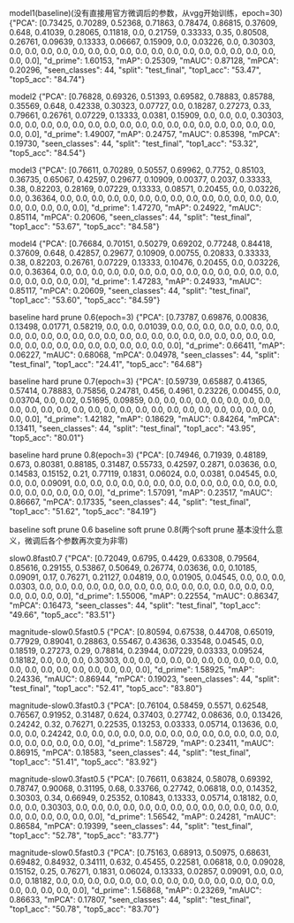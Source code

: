 model1(baseline)(没有直接用官方微调后的参数，从vgg开始训练，epoch=30)
{"PCA": [0.73425, 0.70289, 0.52368, 0.71863, 0.78474, 0.86815, 0.37609, 0.648, 0.41039, 0.28065, 0.11818, 0.0, 0.21759, 0.33333, 0.35, 0.80508, 0.26761, 0.09639, 0.13333, 0.06667, 0.15909, 0.0, 0.03226, 0.0, 0.30303, 0.0, 0.0, 0.0, 0.0, 0.0, 0.0, 0.0, 0.0, 0.0, 0.0, 0.0, 0.0, 0.0, 0.0, 0.0, 0.0, 0.0, 0.0, 0.0], "d_prime": 1.60153, "mAP": 0.25309, "mAUC": 0.87128, "mPCA": 0.20296, "seen_classes": 44, "split": "test_final", "top1_acc": "53.47", "top5_acc": "84.74"}

model2
{"PCA": [0.76828, 0.69326, 0.51393, 0.69582, 0.78883, 0.85788, 0.35569, 0.648, 0.42338, 0.30323, 0.07727, 0.0, 0.18287, 0.27273, 0.33, 0.79661, 0.26761, 0.07229, 0.13333, 0.0381, 0.15909, 0.0, 0.0, 0.0, 0.30303, 0.0, 0.0, 0.0, 0.0, 0.0, 0.0, 0.0, 0.0, 0.0, 0.0, 0.0, 0.0, 0.0, 0.0, 0.0, 0.0, 0.0, 0.0, 0.0], "d_prime": 1.49007, "mAP": 0.24757, "mAUC": 0.85398, "mPCA": 0.19730, "seen_classes": 44, "split": "test_final", "top1_acc": "53.32", "top5_acc": "84.54"}

model3
{"PCA": [0.76611, 0.70289, 0.50557, 0.69962, 0.7752, 0.85103, 0.36735, 0.65067, 0.42597, 0.29677, 0.10909, 0.00377, 0.2037, 0.33333, 0.38, 0.82203, 0.28169, 0.07229, 0.13333, 0.08571, 0.20455, 0.0, 0.03226, 0.0, 0.36364, 0.0, 0.0, 0.0, 0.0, 0.0, 0.0, 0.0, 0.0, 0.0, 0.0, 0.0, 0.0, 0.0, 0.0, 0.0, 0.0, 0.0, 0.0, 0.0], "d_prime": 1.47270, "mAP": 0.24922, "mAUC": 0.85114, "mPCA": 0.20606, "seen_classes": 44, "split": "test_final", "top1_acc": "53.67", "top5_acc": "84.58"}

model4
{"PCA": [0.76684, 0.70151, 0.50279, 0.69202, 0.77248, 0.84418, 0.37609, 0.648, 0.42857, 0.29677, 0.10909, 0.00755, 0.20833, 0.33333, 0.38, 0.82203, 0.26761, 0.07229, 0.13333, 0.10476, 0.20455, 0.0, 0.03226, 0.0, 0.36364, 0.0, 0.0, 0.0, 0.0, 0.0, 0.0, 0.0, 0.0, 0.0, 0.0, 0.0, 0.0, 0.0, 0.0, 0.0, 0.0, 0.0, 0.0, 0.0], "d_prime": 1.47283, "mAP": 0.24933, "mAUC": 0.85117, "mPCA": 0.20609, "seen_classes": 44, "split": "test_final", "top1_acc": "53.60", "top5_acc": "84.59"}

baseline hard prune 0.6(epoch=3)
{"PCA": [0.73787, 0.69876, 0.00836, 0.13498, 0.01771, 0.58219, 0.0, 0.0, 0.01039, 0.0, 0.0, 0.0, 0.0, 0.0, 0.0, 0.0, 0.0, 0.0, 0.0, 0.0, 0.0, 0.0, 0.0, 0.0, 0.0, 0.0, 0.0, 0.0, 0.0, 0.0, 0.0, 0.0, 0.0, 0.0, 0.0, 0.0, 0.0, 0.0, 0.0, 0.0, 0.0, 0.0, 0.0, 0.0], "d_prime": 0.66411, "mAP": 0.06227, "mAUC": 0.68068, "mPCA": 0.04978, "seen_classes": 44, "split": "test_final", "top1_acc": "24.41", "top5_acc": "64.68"}

baseline hard prune 0.7(epoch=3)
{"PCA": [0.59739, 0.65887, 0.41365, 0.57414, 0.78883, 0.75856, 0.24781, 0.456, 0.4961, 0.23226, 0.00455, 0.0, 0.03704, 0.0, 0.02, 0.51695, 0.09859, 0.0, 0.0, 0.0, 0.0, 0.0, 0.0, 0.0, 0.0, 0.0, 0.0, 0.0, 0.0, 0.0, 0.0, 0.0, 0.0, 0.0, 0.0, 0.0, 0.0, 0.0, 0.0, 0.0, 0.0, 0.0, 0.0, 0.0], "d_prime": 1.42182, "mAP": 0.18629, "mAUC": 0.84264, "mPCA": 0.13411, "seen_classes": 44, "split": "test_final", "top1_acc": "43.95", "top5_acc": "80.01"}

baseline hard prune 0.8(epoch=3)
{"PCA": [0.74946, 0.71939, 0.48189, 0.673, 0.80381, 0.88185, 0.31487, 0.55733, 0.42597, 0.2871, 0.03636, 0.0, 0.14583, 0.15152, 0.21, 0.77119, 0.1831, 0.06024, 0.0, 0.0381, 0.04545, 0.0, 0.0, 0.0, 0.09091, 0.0, 0.0, 0.0, 0.0, 0.0, 0.0, 0.0, 0.0, 0.0, 0.0, 0.0, 0.0, 0.0, 0.0, 0.0, 0.0, 0.0, 0.0, 0.0], "d_prime": 1.57091, "mAP": 0.23517, "mAUC": 0.86667, "mPCA": 0.17335, "seen_classes": 44, "split": "test_final", "top1_acc": "51.62", "top5_acc": "84.19"}

baseline soft prune 0.6
baseline soft prune 0.8(两个soft prune 基本没什么意义，微调后各个参数再次变为非零)

slow0.8fast0.7
 {"PCA": [0.72049, 0.6795, 0.4429, 0.63308, 0.79564, 0.85616, 0.29155, 0.53867, 0.50649, 0.26774, 0.03636, 0.0, 0.10185, 0.09091, 0.17, 0.76271, 0.21127, 0.04819, 0.0, 0.01905, 0.04545, 0.0, 0.0, 0.0, 0.0303, 0.0, 0.0, 0.0, 0.0, 0.0, 0.0, 0.0, 0.0, 0.0, 0.0, 0.0, 0.0, 0.0, 0.0, 0.0, 0.0, 0.0, 0.0, 0.0], "d_prime": 1.55006, "mAP": 0.22554, "mAUC": 0.86347, "mPCA": 0.16473, "seen_classes": 44, "split": "test_final", "top1_acc": "49.66", "top5_acc": "83.51"}

 magnitude-slow0.5fast0.5
{"PCA": [0.80594, 0.67538, 0.44708, 0.65019, 0.77929, 0.89041, 0.28863, 0.55467, 0.43636, 0.33548, 0.04545, 0.0, 0.18519, 0.27273, 0.29, 0.78814, 0.23944, 0.07229, 0.03333, 0.09524, 0.18182, 0.0, 0.0, 0.0, 0.30303, 0.0, 0.0, 0.0, 0.0, 0.0, 0.0, 0.0, 0.0, 0.0, 0.0, 0.0, 0.0, 0.0, 0.0, 0.0, 0.0, 0.0, 0.0, 0.0], "d_prime": 1.58925, "mAP": 0.24336, "mAUC": 0.86944, "mPCA": 0.19023, "seen_classes": 44, "split": "test_final", "top1_acc": "52.41", "top5_acc": "83.80"}

magnitude-slow0.3fast0.3
{"PCA": [0.76104, 0.58459, 0.5571, 0.62548, 0.76567, 0.91952, 0.31487, 0.624, 0.37403, 0.27742, 0.08636, 0.0, 0.13426, 0.24242, 0.32, 0.76271, 0.22535, 0.13253, 0.03333, 0.05714, 0.13636, 0.0, 0.0, 0.0, 0.24242, 0.0, 0.0, 0.0, 0.0, 0.0, 0.0, 0.0, 0.0, 0.0, 0.0, 0.0, 0.0, 0.0, 0.0, 0.0, 0.0, 0.0, 0.0, 0.0], "d_prime": 1.58729, "mAP": 0.23411, "mAUC": 0.86915, "mPCA": 0.18583, "seen_classes": 44, "split": "test_final", "top1_acc": "51.41", "top5_acc": "83.92"}

magnitude-slow0.3fast0.5
{"PCA": [0.76611, 0.63824, 0.58078, 0.69392, 0.78747, 0.90068, 0.31195, 0.68, 0.33766, 0.27742, 0.06818, 0.0, 0.14352, 0.30303, 0.34, 0.66949, 0.25352, 0.10843, 0.13333, 0.05714, 0.18182, 0.0, 0.0, 0.0, 0.30303, 0.0, 0.0, 0.0, 0.0, 0.0, 0.0, 0.0, 0.0, 0.0, 0.0, 0.0, 0.0, 0.0, 0.0, 0.0, 0.0, 0.0, 0.0, 0.0], "d_prime": 1.56542, "mAP": 0.24281, "mAUC": 0.86584, "mPCA": 0.19399, "seen_classes": 44, "split": "test_final", "top1_acc": "52.78", "top5_acc": "83.77"}

magnitude-slow0.5fast0.3
{"PCA": [0.75163, 0.68913, 0.50975, 0.68631, 0.69482, 0.84932, 0.34111, 0.632, 0.45455, 0.22581, 0.06818, 0.0, 0.09028, 0.15152, 0.25, 0.76271, 0.1831, 0.06024, 0.13333, 0.02857, 0.09091, 0.0, 0.0, 0.0, 0.18182, 0.0, 0.0, 0.0, 0.0, 0.0, 0.0, 0.0, 0.0, 0.0, 0.0, 0.0, 0.0, 0.0, 0.0, 0.0, 0.0, 0.0, 0.0, 0.0], "d_prime": 1.56868, "mAP": 0.23269, "mAUC": 0.86633, "mPCA": 0.17807, "seen_classes": 44, "split": "test_final", "top1_acc": "50.78", "top5_acc": "83.70"}
